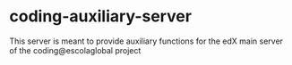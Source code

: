 # coding-auxiliary-server
This server is meant to provide auxiliary functions for the edX main server of the coding@escolaglobal project
